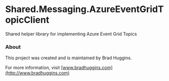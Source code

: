 # Shared.Messaging.AzureEventGridTopicClient
Shared helper library for implementing Azure Event Grid Topics


### About
This project was created and is maintained by Brad Huggins.

For more information, visit [www.bradhuggins.com](http://www.bradhuggins.com)
